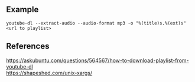 ## Example

```
youtube-dl --extract-audio --audio-format mp3 -o "%(title)s.%(ext)s" <url to playlist>
```

## References

https://askubuntu.com/questions/564567/how-to-download-playlist-from-youtube-dl   
https://shapeshed.com/unix-xargs/   
